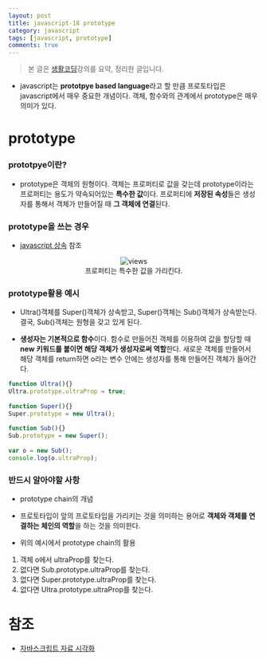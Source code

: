 ```yaml
---
layout: post
title: javascript-18 prototype
category: javascript
tags: [javascript, prototype]
comments: true
---
```


> 본 글은 [생활코딩](https://opentutorials.org/course/743/6573)강의를 요약, 정리한 글입니다.  

- javascript는 **prototpye based language**라고 할 만큼 프로토타입은 javascript에서 매우 중요한 개념이다. 객체, 함수와의 관계에서 prototype은 매우 의미가 있다.

# prototype

### prototpye이란?

- prototype은 객체의 원형이다. 객체는 프로퍼티로 값을 갖는데 prototype이라는 프로퍼티는 용도가 약속되어있는 **특수한 값**이다. 프로퍼티에 **저장된 속성**들은 생성자를 통해서 객체가 만들어질 때 **그 객체에 연결**된다.

### prototype을 쓰는 경우

- [javascript 상속]() 참조

<center>
<figure>
<img src="https://imgur.com/IE7kYXL.png" alt="views">
<figcaption>프로퍼티는 특수한 값을 가리킨다.</figcaption>
</figure>
</center>

### prototype활용 예시

- Ultra()객체를 Super()객체가 상속받고, Super()객체는 Sub()객체가 상속받는다. 결국, Sub()객체는 원형을 갖고 있게 된다.

- **생성자는 기본적으로 함수**이다. 함수로 만들어진 객체를 이용하여 값을 할당할 때 **new 키워드를 붙이면 해당 객체가 생성자로써 역할**한다. 새로운 객체를 만들어서 해당 객체를 return하면 o라는 변수 안에는 생성자를 통해 만들어진 객체가 들어간다.

```javascript
function Ultra(){}
Ultra.prototype.ultraProp = true;
 
function Super(){}
Super.prototype = new Ultra();
 
function Sub(){}
Sub.prototype = new Super();
 
var o = new Sub();
console.log(o.ultraProp);
```

### 반드시 알아야할 사항

- prototype chain의 개념

- 프로토타입이 앞의 프로토타입을 가리키는 것을 의미하는 용어로 **객체와 객체를 연결하는 체인의 역할**을 하는 것을 의미한다.

- 위의 예시에서 prototype chain의 활용
1. 객체 o에서 ultraProp를 찾는다.
2. 없다면 Sub.prototype.ultraProp를 찾는다.
3. 없다면 Super.prototype.ultraProp를 찾는다.
4. 없다면 Ultra.prototype.ultraProp를 찾는다.

# 참조

- [자바스크립트 자료 시각화](http://pythontutor.com/visualize.html#mode=display)